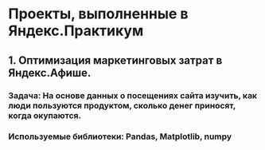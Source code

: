 # Проекты, выполненные в Яндекс.Практикум
## 1. Оптимизация  маркетинговых затрат в Яндекс.Афише.
### Задача: На основе данных о посещениях сайта изучить, как люди пользуются продуктом, сколько денег приносят, когда окупаются.
### Используемые библиотеки: Pandas, Matplotlib, numpy
